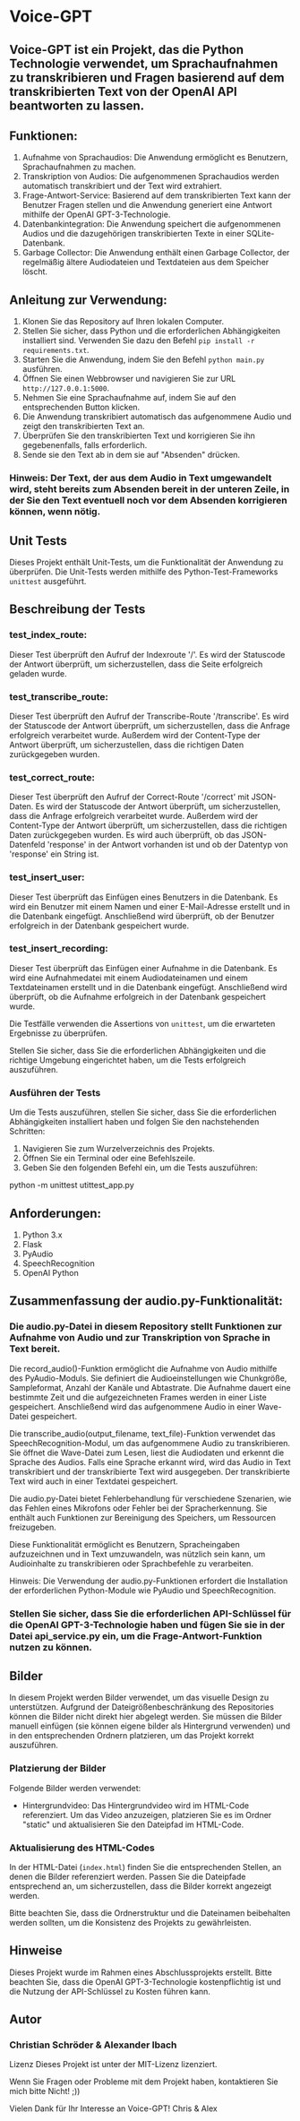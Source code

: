 # Voice-GPT
## Voice-GPT ist ein Projekt, das die Python Technologie verwendet, um Sprachaufnahmen zu transkribieren und Fragen basierend auf dem transkribierten Text von der OpenAI API beantworten zu lassen.

## Funktionen:

1. Aufnahme von Sprachaudios: Die Anwendung ermöglicht es Benutzern, Sprachaufnahmen zu machen.
2. Transkription von Audios: Die aufgenommenen Sprachaudios werden automatisch transkribiert und der Text wird extrahiert.
3. Frage-Antwort-Service: Basierend auf dem transkribierten Text kann der Benutzer Fragen stellen und die Anwendung generiert eine Antwort mithilfe der OpenAI GPT-3-Technologie.
4. Datenbankintegration: Die Anwendung speichert die aufgenommenen Audios und die dazugehörigen transkribierten Texte in einer SQLite-Datenbank.
5. Garbage Collector: Die Anwendung enthält einen Garbage Collector, der regelmäßig ältere Audiodateien und Textdateien aus dem Speicher löscht.

## Anleitung zur Verwendung:

1. Klonen Sie das Repository auf Ihren lokalen Computer.
2. Stellen Sie sicher, dass Python und die erforderlichen Abhängigkeiten installiert sind. Verwenden Sie dazu den Befehl `pip install -r requirements.txt`.
3. Starten Sie die Anwendung, indem Sie den Befehl `python main.py` ausführen.
4. Öffnen Sie einen Webbrowser und navigieren Sie zur URL `http://127.0.0.1:5000`.
5. Nehmen Sie eine Sprachaufnahme auf, indem Sie auf den entsprechenden Button klicken.
6. Die Anwendung transkribiert automatisch das aufgenommene Audio und zeigt den transkribierten Text an.
7. Überprüfen Sie den transkribierten Text und korrigieren Sie ihn gegebenenfalls, falls erforderlich.
8. Sende sie den Text ab in dem sie auf "Absenden" drücken.
### Hinweis: Der Text, der aus dem Audio in Text umgewandelt wird, steht bereits zum Absenden bereit in der unteren Zeile, in der Sie den Text eventuell noch vor dem Absenden korrigieren können, wenn nötig.


## Unit Tests

Dieses Projekt enthält Unit-Tests, um die Funktionalität der Anwendung zu überprüfen. Die Unit-Tests werden mithilfe des Python-Test-Frameworks `unittest` ausgeführt.

## Beschreibung der Tests

### test_index_route: 
Dieser Test überprüft den Aufruf der Indexroute '/'. Es wird der Statuscode der Antwort überprüft, um sicherzustellen, dass die Seite erfolgreich geladen wurde.

### test_transcribe_route: 
Dieser Test überprüft den Aufruf der Transcribe-Route '/transcribe'. Es wird der Statuscode der Antwort überprüft, um sicherzustellen, dass die Anfrage erfolgreich verarbeitet wurde. Außerdem wird der Content-Type der Antwort überprüft, um sicherzustellen, dass die richtigen Daten zurückgegeben wurden.

### test_correct_route: 
Dieser Test überprüft den Aufruf der Correct-Route '/correct' mit JSON-Daten. Es wird der Statuscode der Antwort überprüft, um sicherzustellen, dass die Anfrage erfolgreich verarbeitet wurde. Außerdem wird der Content-Type der Antwort überprüft, um sicherzustellen, dass die richtigen Daten zurückgegeben wurden. Es wird auch überprüft, ob das JSON-Datenfeld 'response' in der Antwort vorhanden ist und ob der Datentyp von 'response' ein String ist.

### test_insert_user: 
Dieser Test überprüft das Einfügen eines Benutzers in die Datenbank. Es wird ein Benutzer mit einem Namen und einer E-Mail-Adresse erstellt und in die Datenbank eingefügt. Anschließend wird überprüft, ob der Benutzer erfolgreich in der Datenbank gespeichert wurde.

### test_insert_recording: 
Dieser Test überprüft das Einfügen einer Aufnahme in die Datenbank. Es wird eine Aufnahmedatei mit einem Audiodateinamen und einem Textdateinamen erstellt und in die Datenbank eingefügt. Anschließend wird überprüft, ob die Aufnahme erfolgreich in der Datenbank gespeichert wurde.

Die Testfälle verwenden die Assertions von `unittest`, um die erwarteten Ergebnisse zu überprüfen.

Stellen Sie sicher, dass Sie die erforderlichen Abhängigkeiten und die richtige Umgebung eingerichtet haben, um die Tests erfolgreich auszuführen.


### Ausführen der Tests

Um die Tests auszuführen, stellen Sie sicher, dass Sie die erforderlichen Abhängigkeiten installiert haben und folgen Sie den nachstehenden Schritten:

1. Navigieren Sie zum Wurzelverzeichnis des Projekts.
2. Öffnen Sie ein Terminal oder eine Befehlszeile.
3. Geben Sie den folgenden Befehl ein, um die Tests auszuführen:

python -m unittest utittest_app.py

## Anforderungen:

1. Python 3.x
2. Flask
3. PyAudio
4. SpeechRecognition
5. OpenAI Python

## Zusammenfassung der audio.py-Funktionalität:

### Die audio.py-Datei in diesem Repository stellt Funktionen zur Aufnahme von Audio und zur Transkription von Sprache in Text bereit.

Die record_audio()-Funktion ermöglicht die Aufnahme von Audio mithilfe des PyAudio-Moduls. Sie definiert die Audioeinstellungen wie Chunkgröße, Sampleformat, Anzahl der Kanäle und Abtastrate. Die Aufnahme dauert eine bestimmte Zeit und die aufgezeichneten Frames werden in einer Liste gespeichert. Anschließend wird das aufgenommene Audio in einer Wave-Datei gespeichert.

Die transcribe_audio(output_filename, text_file)-Funktion verwendet das SpeechRecognition-Modul, um das aufgenommene Audio zu transkribieren. Sie öffnet die Wave-Datei zum Lesen, liest die Audiodaten und erkennt die Sprache des Audios. Falls eine Sprache erkannt wird, wird das Audio in Text transkribiert und der transkribierte Text wird ausgegeben. Der transkribierte Text wird auch in einer Textdatei gespeichert.

Die audio.py-Datei bietet Fehlerbehandlung für verschiedene Szenarien, wie das Fehlen eines Mikrofons oder Fehler bei der Spracherkennung. Sie enthält auch Funktionen zur Bereinigung des Speichers, um Ressourcen freizugeben.

Diese Funktionalität ermöglicht es Benutzern, Spracheingaben aufzuzeichnen und in Text umzuwandeln, was nützlich sein kann, um Audioinhalte zu transkribieren oder Sprachbefehle zu verarbeiten.

Hinweis: Die Verwendung der audio.py-Funktionen erfordert die Installation der erforderlichen Python-Module wie PyAudio und SpeechRecognition.
   
### Stellen Sie sicher, dass Sie die erforderlichen API-Schlüssel für die OpenAI GPT-3-Technologie haben und fügen Sie sie in der Datei api_service.py ein, um die Frage-Antwort-Funktion nutzen zu können.

## Bilder

In diesem Projekt werden Bilder verwendet, um das visuelle Design zu unterstützen. Aufgrund der Dateigrößenbeschränkung des Repositories können die Bilder nicht direkt hier abgelegt werden. Sie müssen die Bilder manuell einfügen (sie können eigene bilder als Hintergrund verwenden) und in den entsprechenden Ordnern platzieren, um das Projekt korrekt auszuführen.

### Platzierung der Bilder

Folgende Bilder werden verwendet:

- Hintergrundvideo: Das Hintergrundvideo wird im HTML-Code referenziert. Um das Video anzuzeigen, platzieren Sie es im Ordner "static" und aktualisieren Sie den Dateipfad im HTML-Code.

### Aktualisierung des HTML-Codes

In der HTML-Datei (`index.html`) finden Sie die entsprechenden Stellen, an denen die Bilder referenziert werden. Passen Sie die Dateipfade entsprechend an, um sicherzustellen, dass die Bilder korrekt angezeigt werden.

Bitte beachten Sie, dass die Ordnerstruktur und die Dateinamen beibehalten werden sollten, um die Konsistenz des Projekts zu gewährleisten.


## Hinweise
Dieses Projekt wurde im Rahmen eines Abschlussprojekts erstellt. Bitte beachten Sie, dass die OpenAI GPT-3-Technologie kostenpflichtig ist und die Nutzung der API-Schlüssel zu Kosten führen kann.

## Autor
### Christian Schröder & Alexander Ibach

Lizenz
Dieses Projekt ist unter der MIT-Lizenz lizenziert.

Wenn Sie Fragen oder Probleme mit dem Projekt haben, kontaktieren Sie mich bitte Nicht! ;))

Vielen Dank für Ihr Interesse an Voice-GPT!
Chris & Alex
